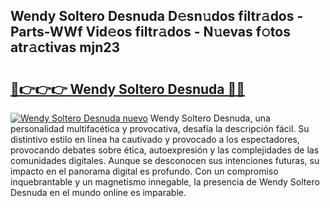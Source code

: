 ## Wendy Soltero Desnuda D𝚎sn𝚞dos filtr𝚊dos - Parts-WWf Vid𝚎os filtr𝚊dos - N𝚞evas f𝚘tos atr𝚊ctivas mjn23

# <h2><a href="http://mb40yfm.tromn.icu/?c=Wendy+Soltero+Desnuda">🔗👉👉👉 Wendy Soltero Desnuda 🔗🔗</a></h2>

[![Wendy Soltero Desnuda nuevo](https://i.imgur.com/pEAQMta.gif)](http://mb40yfm.tromn.icu/?c=Wendy+Soltero+Desnuda)
Wendy Soltero Desnuda, una personalidad multifacética y provocativa, desafía la descripción fácil. Su distintivo estilo en línea ha cautivado y provocado a los espectadores, provocando debates sobre ética, autoexpresión y las complejidades de las comunidades digitales. Aunque se desconocen sus intenciones futuras, su impacto en el panorama digital es profundo. Con un compromiso inquebrantable y un magnetismo innegable, la presencia de Wendy Soltero Desnuda en el mundo online es imparable.
